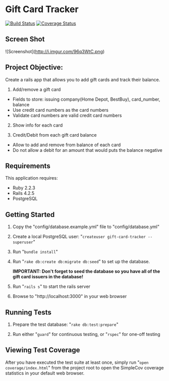 Gift Card Tracker
=================

[![Build Status](https://travis-ci.org/tomchapin/gift-card-tracker.svg?branch=master)](https://travis-ci.org/tomchapin/gift-card-tracker)
[![Coverage Status](https://coveralls.io/repos/tomchapin/gift-card-tracker/badge.svg?branch=master&service=github)](https://coveralls.io/github/tomchapin/gift-card-tracker?branch=master)

Screen Shot
-----------
![Screenshot]\(http://i.imgur.com/96q3WtC.png) 

Project Objective:
----------

Create a rails app that allows you to add gift cards and track their balance. 
 
1. Add/remove a gift card 
  - Fields to store: issuing company(Home Depot, BestBuy), card_number, balance  
  - Use credit card numbers as the card numbers 
  - Validate card numbers are valid credit card numbers

2. Show info for each card 

3. Credit/Debit from each gift card balance 
  - Allow to add and remove from balance of each card
  - Do not allow a debit for an amount that would puts the balance negative


Requirements
-------------

This application requires:

- Ruby 2.2.3
- Rails 4.2.5
- PostgreSQL


Getting Started
---------------

1. Copy the "config/database.example.yml" file to "config/database.yml"

2. Create a local PostgreSQL user: "```createuser gift-card-tracker --superuser```"

3. Run "```bundle install```"

4. Run "```rake db:create db:migrate db:seed```" to set up the database.

   **IMPORTANT: Don't forget to seed the database so you have all of the gift card issuers in the database!**

5. Run "```rails s```" to start the rails server

6. Browse to "http://localhost:3000" in your web browser


Running Tests
-------------

1. Prepare the test database: "```rake db:test:prepare```"

2. Run either "```guard```" for continuous testing, or "```rspec```" for one-off testing


Viewing Test Coverage
---------------------

After you have executed the test suite at least once, simply run "```open coverage/index.html```"
from the project root to open the SimpleCov coverage statistics in your default web browser.